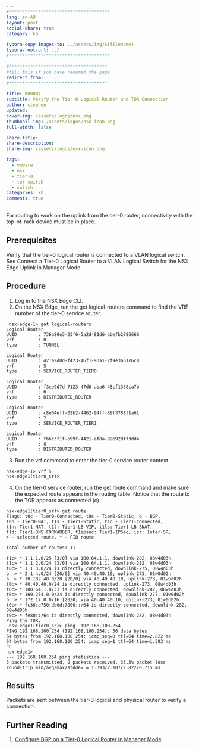 ```yaml
---
#**************************************
lang: en-AU
layout: post
social-share: true
category: kb

typora-copy-images-to: ../assets/img/${filename}
typora-root-url: ../
#**************************************

#*************************************
#fill this if you have renamed the page
redirect_from:
#*************************************

title: KB0004
subtitle: Verify the Tier-0 Logical Router and TOR Connection
author: stephen
updated:
cover-img: /assets/logos/nsx.png
thumbnail-img: /assets/logos/nsx-icon.png
full-width: false

share-title:
share-description: 
share-img: /assets/logos/nsx-icon.png

tags:
  - vmware
  - nsx
  - tier-0
  - tor switch
  - switch
categories: kb
comments: true
---
```


For routing to work on the uplink from the tier-0 router, connectivity with the top-of-rack device must be in place.

## Prerequisites

Verify that the tier-0 logical router is connected to a VLAN logical switch. See Connect a Tier-0 Logical Router to a VLAN Logical Switch for the NSX Edge Uplink in Manager Mode.

## Procedure

1. Log in to the NSX Edge CLI.
2. On the NSX Edge, run the get logical-routers command to find the VRF number of the tier-0 service router.

```terminal
 nsx-edge-1> get logical-routers
Logical Router
UUID        : 736a80e3-23f6-5a2d-81d6-bbefb2786666
vrf         : 0
type        : TUNNEL

Logical Router
UUID        : 421a2d0d-f423-46f1-93a1-2f9e366176c8
vrf         : 5
type        : SERVICE_ROUTER_TIER0

Logical Router
UUID        : f3ce9d7d-7123-47d6-aba6-45cf1388ca7b
vrf         : 6
type        : DISTRIBUTED_ROUTER

Logical Router
UUID        : c8e64eff-02b2-4462-94ff-89f3788f1a61
vrf         : 7
type        : SERVICE_ROUTER_TIER1

Logical Router
UUID        : fb6c3f1f-599f-4421-af8a-99692dff3dd4
vrf         : 8
type        : DISTRIBUTED_ROUTER
```

3. Run the vrf <number> command to enter the tier-0 service router context.

``` terminal
nsx-edge-1> vrf 5
nsx-edge1(tier0_sr)> 
```

4. On the tier-0 service router, run the get route command and make sure the expected route appears in the routing table.
   Notice that the route to the TOR appears as connected (c).

```terminal
nsx-edge1(tier0_sr)> get route
Flags: t0c - Tier0-Connected, t0s - Tier0-Static, b - BGP,
t0n - Tier0-NAT, t1s - Tier1-Static, t1c - Tier1-Connected,
t1n: Tier1-NAT, t1l: Tier1-LB VIP, t1ls: Tier1-LB SNAT,
t1d: Tier1-DNS FORWARDER, t1ipsec: Tier1-IPSec, isr: Inter-SR,
> - selected route, * - FIB route

Total number of routes: 11

t1c> * 1.1.1.0/25 [3/0] via 100.64.1.1, downlink-282, 08w4d03h
t1c> * 1.1.2.0/24 [3/0] via 100.64.1.1, downlink-282, 08w4d03h
t0c> * 1.1.3.0/24 is directly connected, downlink-275, 08w4d03h
b  > * 2.1.4.0/24 [20/0] via 40.40.40.10, uplink-273, 01w0d02h
b  > * 10.182.48.0/20 [20/0] via 40.40.40.10, uplink-273, 01w0d02h
t0c> * 40.40.40.0/24 is directly connected, uplink-273, 08w4d03h
t0c> * 100.64.1.0/31 is directly connected, downlink-282, 08w4d03h
t0c> * 169.254.0.0/24 is directly connected, downlink-277, 01w0d02h
b  > * 172.17.0.0/16 [20/0] via 40.40.40.10, uplink-273, 01w0d02h
t0c> * fc36:a750:db0d:7800::/64 is directly connected, downlink-282, 08w4d03h
t0c> * fe80::/64 is directly connected, downlink-282, 08w4d03h
Ping the TOR.
 nsx-edge1(tier0_sr)> ping	192.168.100.254
PING 192.168.100.254 (192.168.100.254): 56 data bytes
64 bytes from 192.168.100.254: icmp_seq=0 ttl=64 time=2.822 ms
64 bytes from 192.168.100.254: icmp_seq=1 ttl=64 time=1.393 ms
^C
nsx-edge1>
--- 192.168.100.254 ping statistics ---
3 packets transmitted, 2 packets received, 33.3% packet loss
round-trip min/avg/max/stddev = 1.393/2.107/2.822/0.715 ms
```

## Results

Packets are sent between the tier-0 logical and physical router to verify a connection.

## Further Reading

1. [Configure BGP on a Tier-0 Logical Router in Manager Mode](https://docs.vmware.com/en/VMware-NSX-T-Data-Center/3.1/administration/GUID-4BC07C6A-DC62-496B-A6A9-7219ACF5AC7B.html)
